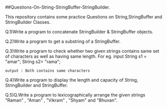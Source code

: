 ##Questions-On-String-StringBuffer-StringBuilder.

This repository contains some practice Questions on String,StringBuffer and StringBuilder Classes.

Q.1)Write a program to concatenate StringBuilder & StringBuffer objects.

Q.2)Write a program to get a substring of a StringBuffer.

Q.3)Write a program to check whether two given strings contains same set of characters as well as having
same length.
For eg.
    input
    String s1 = "amar";
    String s2= "rama";

    output : Both contains same characters
    
Q.4)Write a program to display the length and capacity of String, StringBuilder and StringBuffer.

Q.5)Q.Write a program to lexicographically arrange the given strings "Raman" , "Aman" ,
"Vikram" , "Shyam" and "Bhuvan".
